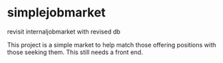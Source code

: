 # simplejobmarket
revisit internaljobmarket with revised db

This project is a simple market to help match those offering positions with those seeking them. This still needs a front end.
